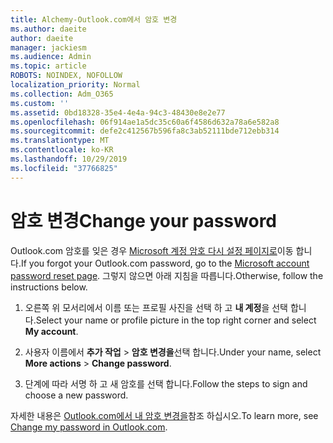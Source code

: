 ```yaml
---
title: Alchemy-Outlook.com에서 암호 변경
ms.author: daeite
author: daeite
manager: jackiesm
ms.audience: Admin
ms.topic: article
ROBOTS: NOINDEX, NOFOLLOW
localization_priority: Normal
ms.collection: Adm_O365
ms.custom: ''
ms.assetid: 0bd18328-35e4-4e4a-94c3-48430e8e2e77
ms.openlocfilehash: 06f914ae1a5dc35c60a6f4586d632a78a6e582a8
ms.sourcegitcommit: defe2c412567b596fa8c3ab52111bde712ebb314
ms.translationtype: MT
ms.contentlocale: ko-KR
ms.lasthandoff: 10/29/2019
ms.locfileid: "37766825"
---
```

# <a name="change-your-password"></a><span data-ttu-id="01732-102">암호 변경</span><span class="sxs-lookup"><span data-stu-id="01732-102">Change your password</span></span>

<span data-ttu-id="01732-103">Outlook.com 암호를 잊은 경우 [Microsoft 계정 암호 다시 설정 페이지로](https://go.microsoft.com/fwlink/p/?linkid=841909)이동 합니다.</span><span class="sxs-lookup"><span data-stu-id="01732-103">If you forgot your Outlook.com password, go to the [Microsoft account password reset page](https://go.microsoft.com/fwlink/p/?linkid=841909).</span></span> <span data-ttu-id="01732-104">그렇지 않으면 아래 지침을 따릅니다.</span><span class="sxs-lookup"><span data-stu-id="01732-104">Otherwise, follow the instructions below.</span></span>
  
1. <span data-ttu-id="01732-105">오른쪽 위 모서리에서 이름 또는 프로필 사진을 선택 하 고 **내 계정**을 선택 합니다.</span><span class="sxs-lookup"><span data-stu-id="01732-105">Select your name or profile picture in the top right corner and select **My account**.</span></span> 
    
2. <span data-ttu-id="01732-106">사용자 이름에서 **추가 작업** > **암호 변경을**선택 합니다.</span><span class="sxs-lookup"><span data-stu-id="01732-106">Under your name, select **More actions** > **Change password**.</span></span> 
    
3. <span data-ttu-id="01732-107">단계에 따라 서명 하 고 새 암호를 선택 합니다.</span><span class="sxs-lookup"><span data-stu-id="01732-107">Follow the steps to sign and choose a new password.</span></span> 
    
<span data-ttu-id="01732-108">자세한 내용은 [Outlook.com에서 내 암호 변경을](https://support.office.com/article/2138d690-811c-4545-b2f3-e4dbe80c9735.aspx)참조 하십시오.</span><span class="sxs-lookup"><span data-stu-id="01732-108">To learn more, see [Change my password in Outlook.com](https://support.office.com/article/2138d690-811c-4545-b2f3-e4dbe80c9735.aspx).</span></span>
  

